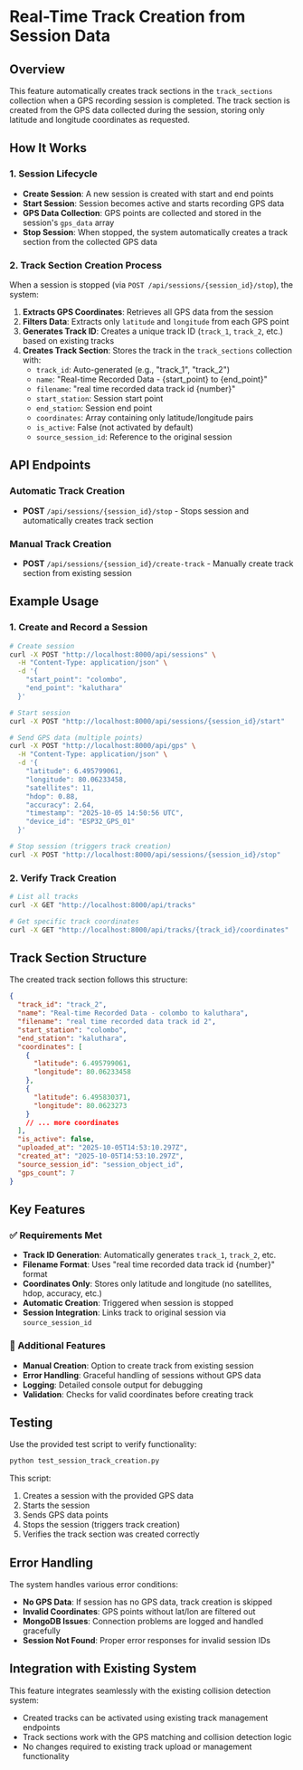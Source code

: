 # Real-Time Track Creation from Session Data

## Overview

This feature automatically creates track sections in the `track_sections` collection when a GPS recording session is completed. The track section is created from the GPS data collected during the session, storing only latitude and longitude coordinates as requested.

## How It Works

### 1. Session Lifecycle

- **Create Session**: A new session is created with start and end points
- **Start Session**: Session becomes active and starts recording GPS data
- **GPS Data Collection**: GPS points are collected and stored in the session's `gps_data` array
- **Stop Session**: When stopped, the system automatically creates a track section from the collected GPS data

### 2. Track Section Creation Process

When a session is stopped (via `POST /api/sessions/{session_id}/stop`), the system:

1. **Extracts GPS Coordinates**: Retrieves all GPS data from the session
2. **Filters Data**: Extracts only `latitude` and `longitude` from each GPS point
3. **Generates Track ID**: Creates a unique track ID (`track_1`, `track_2`, etc.) based on existing tracks
4. **Creates Track Section**: Stores the track in the `track_sections` collection with:
   - `track_id`: Auto-generated (e.g., "track_1", "track_2")
   - `name`: "Real-time Recorded Data - {start_point} to {end_point}"
   - `filename`: "real time recorded data track id {number}"
   - `start_station`: Session start point
   - `end_station`: Session end point
   - `coordinates`: Array containing only latitude/longitude pairs
   - `is_active`: False (not activated by default)
   - `source_session_id`: Reference to the original session

## API Endpoints

### Automatic Track Creation

- **POST** `/api/sessions/{session_id}/stop` - Stops session and automatically creates track section

### Manual Track Creation

- **POST** `/api/sessions/{session_id}/create-track` - Manually create track section from existing session

## Example Usage

### 1. Create and Record a Session

```bash
# Create session
curl -X POST "http://localhost:8000/api/sessions" \
  -H "Content-Type: application/json" \
  -d '{
    "start_point": "colombo",
    "end_point": "kaluthara"
  }'

# Start session
curl -X POST "http://localhost:8000/api/sessions/{session_id}/start"

# Send GPS data (multiple points)
curl -X POST "http://localhost:8000/api/gps" \
  -H "Content-Type: application/json" \
  -d '{
    "latitude": 6.495799061,
    "longitude": 80.06233458,
    "satellites": 11,
    "hdop": 0.88,
    "accuracy": 2.64,
    "timestamp": "2025-10-05 14:50:56 UTC",
    "device_id": "ESP32_GPS_01"
  }'

# Stop session (triggers track creation)
curl -X POST "http://localhost:8000/api/sessions/{session_id}/stop"
```

### 2. Verify Track Creation

```bash
# List all tracks
curl -X GET "http://localhost:8000/api/tracks"

# Get specific track coordinates
curl -X GET "http://localhost:8000/api/tracks/{track_id}/coordinates"
```

## Track Section Structure

The created track section follows this structure:

```json
{
  "track_id": "track_2",
  "name": "Real-time Recorded Data - colombo to kaluthara",
  "filename": "real time recorded data track id 2",
  "start_station": "colombo",
  "end_station": "kaluthara",
  "coordinates": [
    {
      "latitude": 6.495799061,
      "longitude": 80.06233458
    },
    {
      "latitude": 6.495830371,
      "longitude": 80.0623273
    }
    // ... more coordinates
  ],
  "is_active": false,
  "uploaded_at": "2025-10-05T14:53:10.297Z",
  "created_at": "2025-10-05T14:53:10.297Z",
  "source_session_id": "session_object_id",
  "gps_count": 7
}
```

## Key Features

### ✅ Requirements Met

- **Track ID Generation**: Automatically generates `track_1`, `track_2`, etc.
- **Filename Format**: Uses "real time recorded data track id {number}" format
- **Coordinates Only**: Stores only latitude and longitude (no satellites, hdop, accuracy, etc.)
- **Automatic Creation**: Triggered when session is stopped
- **Session Integration**: Links track to original session via `source_session_id`

### 🔧 Additional Features

- **Manual Creation**: Option to create track from existing session
- **Error Handling**: Graceful handling of sessions without GPS data
- **Logging**: Detailed console output for debugging
- **Validation**: Checks for valid coordinates before creating track

## Testing

Use the provided test script to verify functionality:

```bash
python test_session_track_creation.py
```

This script:

1. Creates a session with the provided GPS data
2. Starts the session
3. Sends GPS data points
4. Stops the session (triggers track creation)
5. Verifies the track section was created correctly

## Error Handling

The system handles various error conditions:

- **No GPS Data**: If session has no GPS data, track creation is skipped
- **Invalid Coordinates**: GPS points without lat/lon are filtered out
- **MongoDB Issues**: Connection problems are logged and handled gracefully
- **Session Not Found**: Proper error responses for invalid session IDs

## Integration with Existing System

This feature integrates seamlessly with the existing collision detection system:

- Created tracks can be activated using existing track management endpoints
- Track sections work with the GPS matching and collision detection logic
- No changes required to existing track upload or management functionality
